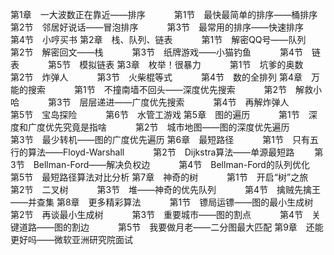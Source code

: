 第1章　一大波数正在靠近——排序　
　　第1节　最快最简单的排序——桶排序　
　　第2节　邻居好说话——冒泡排序　
　　第3节　最常用的排序——快速排序　
　　第4节　小哼买书
第2章　栈、队列、链表　
　　第1节　解密QQ号——队列　
　　第2节　解密回文——栈　
　　第3节　纸牌游戏——小猫钓鱼　
　　第4节　链表　
　　第5节　模拟链表
第3章　枚举！很暴力　
　　第1节　坑爹的奥数　
　　第2节　炸弹人　
　　第3节　火柴棍等式　
　　第4节　数的全排列
第4章　万能的搜索　
　　第1节　不撞南墙不回头——深度优先搜索　
　　第2节　解救小哈　
　　第3节　层层递进——广度优先搜索　
　　第4节　再解炸弹人　
　　第5节　宝岛探险　
　　第6节　水管工游戏
第5章　图的遍历　
　　第1节　深度和广度优先究竟是指啥　
　　第2节　城市地图——图的深度优先遍历　
　　第3节　最少转机——图的广度优先遍历
第6章　最短路径　
　　第1节　只有五行的算法——Floyd-Warshall　
　　第2节　Dijkstra算法——单源最短路
　　第3节　Bellman-Ford——解决负权边　
　　第4节　Bellman-Ford的队列优化　
　　第5节　最短路径算法对比分析
第7章　神奇的树　
　　第1节　开启“树”之旅　
　　第2节　二叉树　
　　第3节　堆——神奇的优先队列　
　　第4节　擒贼先擒王——并查集
第8章　更多精彩算法　
　　第1节　镖局运镖——图的最小生成树　
　　第2节　再谈最小生成树　
　　第3节　重要城市——图的割点　
　　第4节　关键道路——图的割边　
　　第5节　我要做月老——二分图最大匹配
第9章　还能更好吗——微软亚洲研究院面试